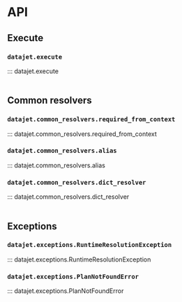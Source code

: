 # API
## Execute
### `datajet.execute`
::: datajet.execute
<br />
<br />
## Common resolvers

### `datajet.common_resolvers.required_from_context`
::: datajet.common_resolvers.required_from_context
<br />
### `datajet.common_resolvers.alias`
::: datajet.common_resolvers.alias
<br />
### `datajet.common_resolvers.dict_resolver`
::: datajet.common_resolvers.dict_resolver
<br />
<br />
## Exceptions
### `datajet.exceptions.RuntimeResolutionException`
::: datajet.exceptions.RuntimeResolutionException
<br />
### `datajet.exceptions.PlanNotFoundError`
::: datajet.exceptions.PlanNotFoundError
